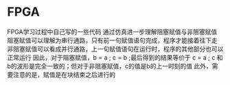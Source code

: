 # FPGA
FPGA学习过程中自己写的一些代码
通过仿真进一步理解阻塞赋值与非阻塞赋值
阻塞赋值可以理解为串行通路，只有前一句赋值语句完成，程序才能接着往下走
非阻塞赋值可以看成并行通路，上一句赋值语句在运行时，程序的其他部分也可以正常运行
因此，对于阻塞赋值，b = a ; c = b ;最后得到的结果等价于 c = a ; c 和 b的波形是完全一致的；但对于非阻塞赋值，c的值是b的上一时刻的值
此外，需要注意的是，赋值是在块结束之后进行的
